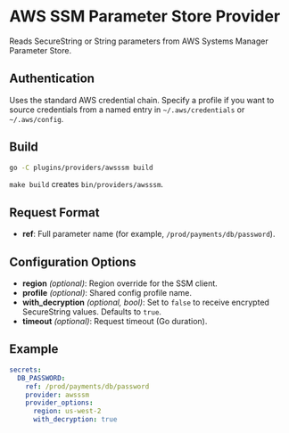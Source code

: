 # AWS SSM Parameter Store Provider

Reads SecureString or String parameters from AWS Systems Manager Parameter Store.

## Authentication

Uses the standard AWS credential chain. Specify a profile if you want to source credentials from a named entry in `~/.aws/credentials` or `~/.aws/config`.

## Build

```bash
go -C plugins/providers/awsssm build
```

`make build` creates `bin/providers/awsssm`.

## Request Format

- **ref**: Full parameter name (for example, `/prod/payments/db/password`).

## Configuration Options

- **region** *(optional)*: Region override for the SSM client.
- **profile** *(optional)*: Shared config profile name.
- **with_decryption** *(optional, bool)*: Set to `false` to receive encrypted SecureString values. Defaults to `true`.
- **timeout** *(optional)*: Request timeout (Go duration).

## Example

```yaml
secrets:
  DB_PASSWORD:
    ref: /prod/payments/db/password
    provider: awsssm
    provider_options:
      region: us-west-2
      with_decryption: true
```

